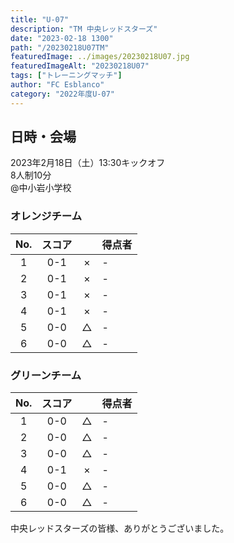 ```yaml
---
title: "U-07"
description: "TM 中央レッドスターズ"
date: "2023-02-18 1300"
path: "/20230218U07TM"
featuredImage: ../images/20230218U07.jpg
featuredImageAlt: "20230218U07"
tags: ["トレーニングマッチ"]
author: "FC Esblanco"
category: "2022年度U-07"
---
```


## 日時・会場

2023年2月18日（土）13:30キックオフ<br>
8人制10分<br>
@中小岩小学校

### オレンジチーム

| No.| スコア |   | 得点者  |
|:--:|:------:|:-:|:--------|
| 1  | 0-1 | × |-|
| 2  | 0-1 | × |-|
| 3  | 0-1 | × |-|
| 4  | 0-1 | × |-|
| 5  | 0-0 | △ |-|
| 6  | 0-0 | △ |-|


### グリーンチーム

| No.| スコア |   | 得点者  |
|:--:|:------:|:-:|:--------|
| 1  | 0-0 | △ |-|
| 2  | 0-0 | △ |-|
| 3  | 0-0 | △ |-|
| 4  | 0-1 | × |-|
| 5  | 0-0 | △ |-|
| 6  | 0-0 | △ |-|


中央レッドスターズの皆様、ありがとうございました。